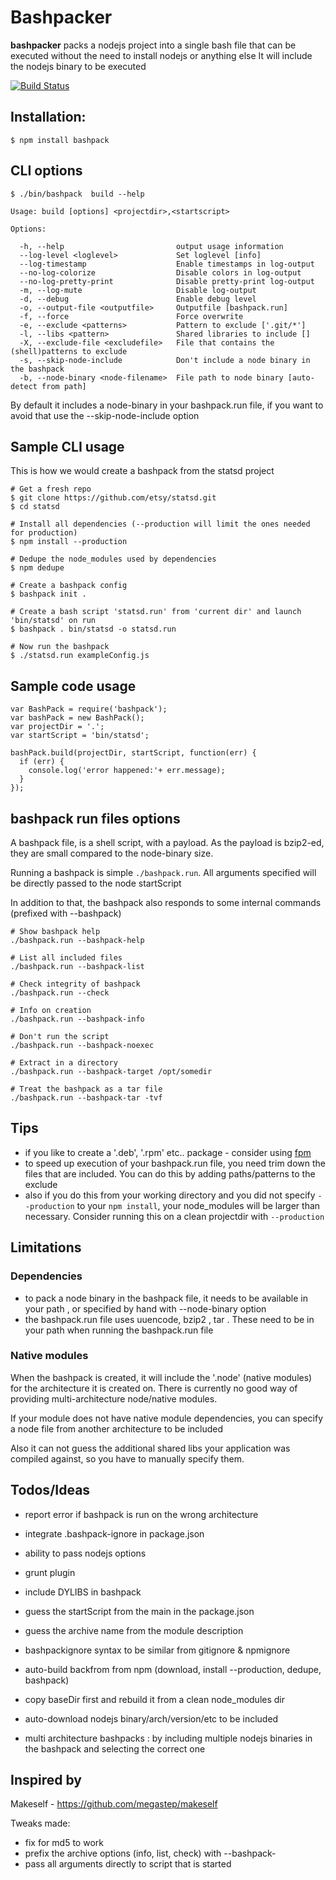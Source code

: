 # Bashpacker

**bashpacker** packs a nodejs project into a single bash file that can be executed without the need to install nodejs or anything else
It will include the nodejs binary to be executed

[![Build Status](https://travis-ci.org/jedi4ever/bashpack.png?branch=master)](https://travis-ci.org/jedi4ever/bashpack)

## Installation:

    $ npm install bashpack

## CLI options

    $ ./bin/bashpack  build --help

    Usage: build [options] <projectdir>,<startscript>

    Options:

      -h, --help                         output usage information
      --log-level <loglevel>             Set loglevel [info]
      --log-timestamp                    Enable timestamps in log-output
      --no-log-colorize                  Disable colors in log-output
      --no-log-pretty-print              Disable pretty-print log-output
      -m, --log-mute                     Disable log-output
      -d, --debug                        Enable debug level
      -o, --output-file <outputfile>     Outputfile [bashpack.run]
      -f, --force                        Force overwrite
      -e, --exclude <patterns>           Pattern to exclude ['.git/*']
      -l, --libs <pattern>               Shared libraries to include []
      -X, --exclude-file <excludefile>   File that contains the (shell)patterns to exclude
      -s, --skip-node-include            Don't include a node binary in the bashpack
      -b, --node-binary <node-filename>  File path to node binary [auto-detect from path]

By default it includes a node-binary in your bashpack.run file, if you want to avoid that use the --skip-node-include option

## Sample CLI usage

This is how we would create a bashpack from the statsd project

    # Get a fresh repo
    $ git clone https://github.com/etsy/statsd.git
    $ cd statsd

    # Install all dependencies (--production will limit the ones needed for production)
    $ npm install --production

    # Dedupe the node_modules used by dependencies
    $ npm dedupe

    # Create a bashpack config
    $ bashpack init .

    # Create a bash script 'statsd.run' from 'current dir' and launch 'bin/statsd' on run
    $ bashpack . bin/statsd -o statsd.run

    # Now run the bashpack
    $ ./statsd.run exampleConfig.js

## Sample code usage

    var BashPack = require('bashpack');
    var bashPack = new BashPack();
    var projectDir = '.';
    var startScript = 'bin/statsd';

    bashPack.build(projectDir, startScript, function(err) {
      if (err) {
        console.log('error happened:'+ err.message);
      }
    });

## bashpack run files options
A bashpack file, is a shell script, with a payload.
As the payload is bzip2-ed, they are small compared to the node-binary size.

Running a bashpack is simple ``./bashpack.run``.
All arguments specified will be directly passed to the node startScript

In addition to that, the bashpack also responds to some internal commands (prefixed with --bashpack)

    # Show bashpack help
    ./bashpack.run --bashpack-help

    # List all included files
    ./bashpack.run --bashpack-list

    # Check integrity of bashpack
    ./bashpack.run --check

    # Info on creation
    ./bashpack.run --bashpack-info

    # Don't run the script
    ./bashpack.run --bashpack-noexec

    # Extract in a directory
    ./bashpack.run --bashpack-target /opt/somedir

    # Treat the bashpack as a tar file
    ./bashpack.run --bashpack-tar -tvf

## Tips

- if you like to create a '.deb', '.rpm' etc.. package - consider using [fpm](https://github.com/jordansissel/fpm)
- to speed up execution of your bashpack.run file, you need trim down the files that are included. You can do this by adding paths/patterns to the exclude
- also if you do this from your working directory and you did not specify ``--production`` to your ``npm install``, your node_modules will be larger than necessary. Consider running this on a clean projectdir with ``--production``


## Limitations

### Dependencies

- to pack a node binary in the bashpack file, it needs to be available in your path , or specified by hand with --node-binary option
- the bashpack.run file uses uuencode, bzip2 , tar . These need to be in your path when running the bashpack.run file

### Native modules
When the bashpack is created, it will include the '.node' (native modules) for the architecture it is created on.
There is currently no good way of providing multi-architecture node/native modules.

If your module does not have native module dependencies, you can specify a node file from another architecture to be included

Also it can not guess the additional shared libs your application was compiled against, so you have to manually specify them.

## Todos/Ideas

- report error if bashpack is run on the wrong architecture
- integrate .bashpack-ignore in package.json
- ability to pass nodejs options
- grunt plugin

- include DYLIBS in bashpack

- guess the startScript from the main in the package.json
- guess the archive name from the module description
- bashpackignore syntax to be similar from gitignore & npmignore

- auto-build backfrom from npm (download, install --production, dedupe, bashpack)
- copy baseDir first and rebuild it from a clean node_modules dir

- auto-download nodejs binary/arch/version/etc to be included

- multi architecture bashpacks : by including multiple nodejs binaries in the bashpack and selecting the correct one

## Inspired by

Makeself - <https://github.com/megastep/makeself>

Tweaks made:
- fix for md5 to work
- prefix the archive options (info, list, check) with --bashpack-
- pass all arguments directly to script that is started


